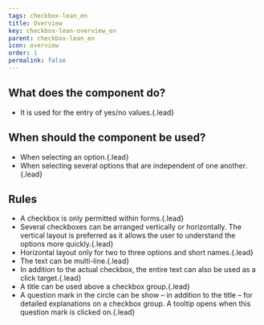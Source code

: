 ```yaml
---
tags: checkbox-lean_en
title: Overview
key: checkbox-lean-overview_en
parent: checkbox-lean_en
icon: overview
order: 1
permalink: false  
---
```


## What does the component do?
* It is used for the entry of yes/no values.{.lead}

## When should the component be used?
* When selecting an option.{.lead}
* When selecting several options that are independent of one another.{.lead}

## Rules 
* A checkbox is only permitted within forms.{.lead}
* Several checkboxes can be arranged vertically or horizontally. The vertical layout is preferred as it allows the user to understand the options more quickly.{.lead}
* Horizontal layout only for two to three options and short names.{.lead}
* The text can be multi-line.{.lead}
* In addition to the actual checkbox, the entire text can also be used as a click target.{.lead}
* A title can be used above a checkbox group.{.lead}
* A question mark in the circle can be show – in addition to the title – for detailed explanations on a checkbox group. A <sbb-link variant="inline" type="button" href="/en/design-system/lean/components/tooltip">tooltip</sbb-link> opens when this question mark is clicked on.{.lead}